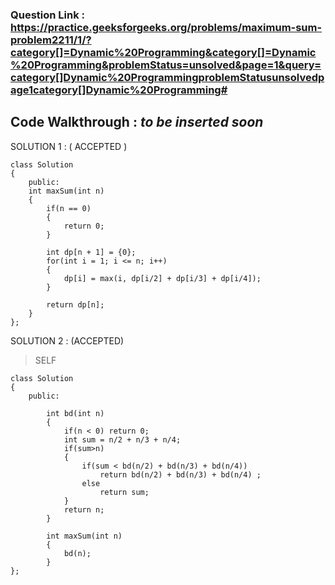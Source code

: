 ### Question Link : https://practice.geeksforgeeks.org/problems/maximum-sum-problem2211/1/?category[]=Dynamic%20Programming&category[]=Dynamic%20Programming&problemStatus=unsolved&page=1&query=category[]Dynamic%20ProgrammingproblemStatusunsolvedpage1category[]Dynamic%20Programming#

## Code Walkthrough : *to be inserted soon*

SOLUTION 1 : ( ACCEPTED )
```
class Solution
{
    public:
    int maxSum(int n)
    {
        if(n == 0)
        {
            return 0;
        }
        
        int dp[n + 1] = {0};
        for(int i = 1; i <= n; i++)
        {
            dp[i] = max(i, dp[i/2] + dp[i/3] + dp[i/4]);
        }
        
        return dp[n];
    }
};
```

SOLUTION 2 : (ACCEPTED) 
> SELF
```
class Solution
{
    public:
    
        int bd(int n)
        {
            if(n < 0) return 0;
            int sum = n/2 + n/3 + n/4;
            if(sum>n)
            {
                if(sum < bd(n/2) + bd(n/3) + bd(n/4))
                    return bd(n/2) + bd(n/3) + bd(n/4) ;
                else 
                    return sum;
            }
            return n;
        }
        
        int maxSum(int n)
        {
            bd(n);
        }
};
```